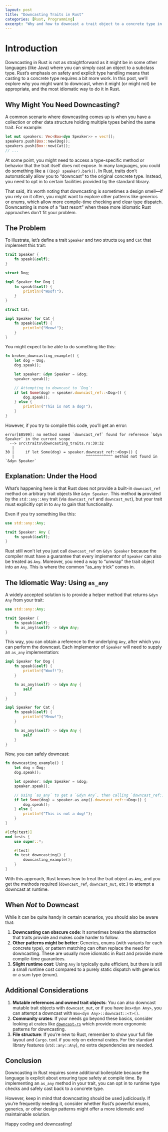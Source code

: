```yaml
---
layout: post
title: "Downcasting Traits in Rust"
categories: [Rust, Programming]
excerpt: "Why and how to downcast a trait object to a concrete type in Rust."
---
```


# Introduction

Downcasting in Rust is not as straightforward as it might be in some other languages (like Java) where you can simply cast an object to a subclass type. Rust’s emphasis on safety and explicit type handling means that casting to a concrete type requires a bit more work. In this post, we’ll explore why you might want to downcast, when it might (or might not) be appropriate, and the most idiomatic way to do it in Rust.

## Why Might You Need Downcasting?

A common scenario where downcasting comes up is when you have a collection or other data structure holding multiple types behind the same trait. For example:

```rust
let mut speakers: Vec<Box<dyn Speaker>> = vec![];
speakers.push(Box::new(Dog));
speakers.push(Box::new(Cat));
// ...
```

At some point, you might need to access a type-specific method or behavior that the trait itself does not expose. In many languages, you could do something like a `((Dog) speaker).bark()`. In Rust, traits don’t automatically allow you to “downcast” to the original concrete type. Instead, you need to opt in to certain facilities provided by the standard library.

That said, it’s worth noting that downcasting is sometimes a design smell—if you rely on it often, you might want to explore other patterns like generics or enums, which allow more compile-time checking and clear type dispatch. Downcasting is more of a “last resort” when these more idiomatic Rust approaches don’t fit your problem.

## The Problem

To illustrate, let’s define a trait `Speaker` and two structs `Dog` and `Cat` that implement this trait:

```rust
trait Speaker {
    fn speak(&self);
}

struct Dog;

impl Speaker for Dog {
    fn speak(&self) {
        println!("Woof!");
    }
}

struct Cat;

impl Speaker for Cat {
    fn speak(&self) {
        println!("Meow!");
    }
}
```

You might expect to be able to do something like this:

```rust
fn broken_downcasting_example() {
    let dog = Dog;
    dog.speak();

    let speaker: &dyn Speaker = &dog;
    speaker.speak();

    // Attempting to downcast to `Dog`:
    if let Some(dog) = speaker.downcast_ref::<Dog>() {
        dog.speak();
    } else {
        println!("This is not a dog!");
    }
}
```

However, if you try to compile this code, you’ll get an error:

```
error[E0599]: no method named `downcast_ref` found for reference `&dyn Speaker` in the current scope
  --> src\traits\downcasting_traits.rs:30:32
   |
30 |     if let Some(dog) = speaker.downcast_ref::<Dog>() {
   |                                ^^^^^^^^^^^^ method not found in `&dyn Speaker`
```

## Explanation: Under the Hood

What’s happening here is that Rust does not provide a built-in `downcast_ref` method on arbitrary trait objects like `&dyn Speaker`. This method **is** provided by the `std::any::Any` trait (via `downcast_ref` and `downcast_mut`), but your trait must explicitly opt in to `Any` to gain that functionality.

Even if you try something like this:

```rust
use std::any::Any;

trait Speaker: Any {
    fn speak(&self);
}
```

Rust still won’t let you just call `downcast_ref` on `&dyn Speaker` because the compiler must have a guarantee that every implementor of `Speaker` can also be treated as `Any`. Moreover, you need a way to “unwrap” the trait object into an `Any`. This is where the common “as_any trick” comes in.

## The Idiomatic Way: Using `as_any`

A widely accepted solution is to provide a helper method that returns `&dyn Any` from your trait:

```rust
use std::any::Any;

trait Speaker {
    fn speak(&self);
    fn as_any(&self) -> &dyn Any;
}
```

This way, you can obtain a reference to the underlying `Any`, after which you can perform the downcast. Each implementor of `Speaker` will need to supply an `as_any` implementation:

```rust
impl Speaker for Dog {
    fn speak(&self) {
        println!("Woof!");
    }

    fn as_any(&self) -> &dyn Any {
        self
    }
}

impl Speaker for Cat {
    fn speak(&self) {
        println!("Meow!");
    }

    fn as_any(&self) -> &dyn Any {
        self
    }
}
```

Now, you can safely downcast:

```rust
fn downcasting_example() {
    let dog = Dog;
    dog.speak();

    let speaker: &dyn Speaker = &dog;
    speaker.speak();

    // Using `as_any` to get a `&dyn Any`, then calling `downcast_ref::<Dog>()`
    if let Some(dog) = speaker.as_any().downcast_ref::<Dog>() {
        dog.speak();
    } else {
        println!("This is not a dog!");
    }
}

#[cfg(test)]
mod tests {
    use super::*;

    #[test]
    fn test_downcasting() {
        downcasting_example();
    }
}
```

With this approach, Rust knows how to treat the trait object as `Any`, and you get the methods required (`downcast_ref`, `downcast_mut`, etc.) to attempt a downcast at runtime.

## When *Not* to Downcast

While it can be quite handy in certain scenarios, you should also be aware that:

1. **Downcasting can obscure code**: It sometimes breaks the abstraction that traits provide and makes code harder to follow.
2. **Other patterns might be better**: Generics, enums (with variants for each concrete type), or pattern matching can often replace the need for downcasting. These are usually more idiomatic in Rust and provide more compile-time guarantees.
3. **Slight runtime cost**: Using `Any` is typically quite efficient, but there is still a small runtime cost compared to a purely static dispatch with generics or a sum type (enum).

## Additional Considerations

1. **Mutable references and owned trait objects**: You can also downcast mutable trait objects with `downcast_mut`, or if you have `Box<dyn Any>`, you can attempt a downcast with `Box<dyn Any>::downcast::<T>()`.
2. **Community crates**: If your needs go beyond these basics, consider looking at crates like [`downcast-rs`](https://crates.io/crates/downcast-rs) which provide more ergonomic patterns for downcasting.
3. **File structure**: If you’re new to Rust, remember to show your full file layout and `Cargo.toml` if you rely on external crates. For the standard library features (`std::any::Any`), no extra dependencies are needed.

## Conclusion

Downcasting in Rust requires some additional boilerplate because the language is explicit about ensuring type safety at compile time. By implementing an `as_any` method in your trait, you can opt in to runtime type checks and safely cast back to a concrete type.

However, keep in mind that downcasting should be used judiciously. If you’re frequently needing it, consider whether Rust’s powerful enums, generics, or other design patterns might offer a more idiomatic and maintainable solution.

Happy coding and downcasting!
